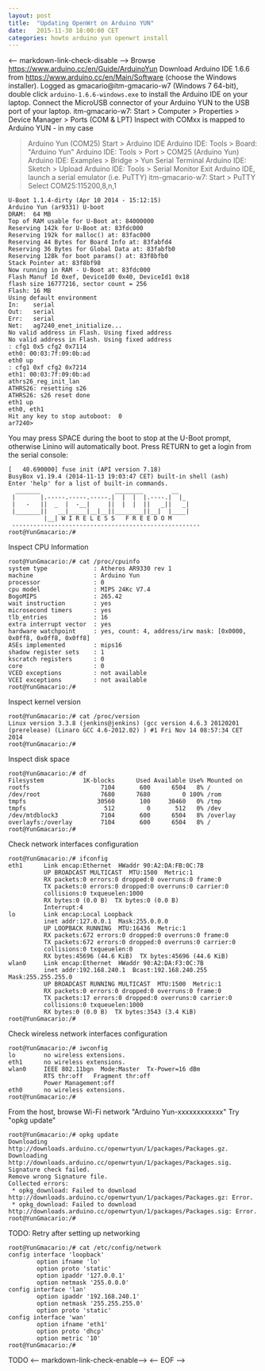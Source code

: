 ```yaml
---
layout: post
title:  "Updating OpenWrt on Arduino YUN"
date:   2015-11-30 18:00:00 CET
categories: howto arduino yun openwrt install
---
```

<-- markdown-link-check-disable -->
Browse <https://www.arduino.cc/en/Guide/ArduinoYun>
Download Arduino IDE 1.6.6 from <https://www.arduino.cc/en/Main/Software> (choose the Windows installer).
Logged as gmacario@itm-gmacario-w7 (Windows 7 64-bit), double click `arduino-1.6.6-windows.exe` to install the Arduino IDE on your laptop.
Connect the MicroUSB connector of your Arduino YUN to the USB port of your laptop.
itm-gmacario-w7: Start > Computer > Properties > Device Manager > Ports (COM & LPT)
Inspect with COMxx is mapped to Arduino YUN - in my case
> Arduino Yun (COM25)
Start > Arduino IDE
Arduino IDE: Tools > Board: "Arduino Yun"
Arduino IDE: Tools > Port > COM25 (Arduino Yun)
Arduino IDE: Examples > Bridge > Yun Serial Terminal
Arduino IDE: Sketch > Upload
Arduino IDE: Tools > Serial Monitor
Exit Arduino IDE, launch a serial emulator (i.e. PuTTY)
itm-gmacario-w7: Start > PuTTY
Select COM25:115200,8,n,1
```
U-Boot 1.1.4-dirty (Apr 10 2014 - 15:12:15)
Arduino Yun (ar9331) U-boot
DRAM:  64 MB
Top of RAM usable for U-Boot at: 84000000
Reserving 142k for U-Boot at: 83fdc000
Reserving 192k for malloc() at: 83fac000
Reserving 44 Bytes for Board Info at: 83fabfd4
Reserving 36 Bytes for Global Data at: 83fabfb0
Reserving 128k for boot params() at: 83f8bfb0
Stack Pointer at: 83f8bf98
Now running in RAM - U-Boot at: 83fdc000
Flash Manuf Id 0xef, DeviceId0 0x40, DeviceId1 0x18
flash size 16777216, sector count = 256
Flash: 16 MB
Using default environment
In:    serial
Out:   serial
Err:   serial
Net:   ag7240_enet_initialize...
No valid address in Flash. Using fixed address
No valid address in Flash. Using fixed address
: cfg1 0x5 cfg2 0x7114
eth0: 00:03:7f:09:0b:ad
eth0 up
: cfg1 0xf cfg2 0x7214
eth1: 00:03:7f:09:0b:ad
athrs26_reg_init_lan
ATHRS26: resetting s26
ATHRS26: s26 reset done
eth1 up
eth0, eth1
Hit any key to stop autoboot:  0
ar7240>
```
You may press SPACE during the boot to stop at the U-Boot prompt, otherwise Linino will automatically boot.
Press RETURN to get a login from the serial console:
```
[   40.690000] fuse init (API version 7.18)
BusyBox v1.19.4 (2014-11-13 19:03:47 CET) built-in shell (ash)
Enter 'help' for a list of built-in commands.
  _______                     ________        __
 |       |.-----.-----.-----.|  |  |  |.----.|  |_
 |   -   ||  _  |  -__|     ||  |  |  ||   _||   _|
 |_______||   __|_____|__|__||________||__|  |____|
          |__| W I R E L E S S   F R E E D O M
 -----------------------------------------------------
root@YunGmacario:/#
```
Inspect CPU Information
```
root@YunGmacario:/# cat /proc/cpuinfo
system type             : Atheros AR9330 rev 1
machine                 : Arduino Yun
processor               : 0
cpu model               : MIPS 24Kc V7.4
BogoMIPS                : 265.42
wait instruction        : yes
microsecond timers      : yes
tlb_entries             : 16
extra interrupt vector  : yes
hardware watchpoint     : yes, count: 4, address/irw mask: [0x0000, 0x0ff8, 0x0ff8, 0x0ff8]
ASEs implemented        : mips16
shadow register sets    : 1
kscratch registers      : 0
core                    : 0
VCED exceptions         : not available
VCEI exceptions         : not available
root@YunGmacario:/#
```
Inspect kernel version
```
root@YunGmacario:/# cat /proc/version
Linux version 3.3.8 (jenkins@jenkins) (gcc version 4.6.3 20120201 (prerelease) (Linaro GCC 4.6-2012.02) ) #1 Fri Nov 14 08:57:34 CET 2014
root@YunGmacario:/#
```
Inspect disk space
```
root@YunGmacario:/# df
Filesystem           1K-blocks      Used Available Use% Mounted on
rootfs                    7104       600      6504   8% /
/dev/root                 7680      7680         0 100% /rom
tmpfs                    30560       100     30460   0% /tmp
tmpfs                      512         0       512   0% /dev
/dev/mtdblock3            7104       600      6504   8% /overlay
overlayfs:/overlay        7104       600      6504   8% /
root@YunGmacario:/#
```
Check network interfaces configuration
```
root@YunGmacario:/# ifconfig
eth1      Link encap:Ethernet  HWaddr 90:A2:DA:FB:0C:7B
          UP BROADCAST MULTICAST  MTU:1500  Metric:1
          RX packets:0 errors:0 dropped:0 overruns:0 frame:0
          TX packets:0 errors:0 dropped:0 overruns:0 carrier:0
          collisions:0 txqueuelen:1000
          RX bytes:0 (0.0 B)  TX bytes:0 (0.0 B)
          Interrupt:4
lo        Link encap:Local Loopback
          inet addr:127.0.0.1  Mask:255.0.0.0
          UP LOOPBACK RUNNING  MTU:16436  Metric:1
          RX packets:672 errors:0 dropped:0 overruns:0 frame:0
          TX packets:672 errors:0 dropped:0 overruns:0 carrier:0
          collisions:0 txqueuelen:0
          RX bytes:45696 (44.6 KiB)  TX bytes:45696 (44.6 KiB)
wlan0     Link encap:Ethernet  HWaddr 90:A2:DA:F3:0C:7B
          inet addr:192.168.240.1  Bcast:192.168.240.255  Mask:255.255.255.0
          UP BROADCAST RUNNING MULTICAST  MTU:1500  Metric:1
          RX packets:0 errors:0 dropped:0 overruns:0 frame:0
          TX packets:17 errors:0 dropped:0 overruns:0 carrier:0
          collisions:0 txqueuelen:1000
          RX bytes:0 (0.0 B)  TX bytes:3543 (3.4 KiB)
root@YunGmacario:/#
```
Check wireless network interfaces configuration
```
root@YunGmacario:/# iwconfig
lo        no wireless extensions.
eth1      no wireless extensions.
wlan0     IEEE 802.11bgn  Mode:Master  Tx-Power=16 dBm
          RTS thr:off   Fragment thr:off
          Power Management:off
eth0      no wireless extensions.
root@YunGmacario:/#
```
From the host, browse Wi-Fi network "Arduino Yun-xxxxxxxxxxxx"
Try "opkg update"
```
root@YunGmacario:/# opkg update
Downloading http://downloads.arduino.cc/openwrtyun/1/packages/Packages.gz.
Downloading http://downloads.arduino.cc/openwrtyun/1/packages/Packages.sig.
Signature check failed.
Remove wrong Signature file.
Collected errors:
 * opkg_download: Failed to download http://downloads.arduino.cc/openwrtyun/1/packages/Packages.gz: Error.
 * opkg_download: Failed to download http://downloads.arduino.cc/openwrtyun/1/packages/Packages.sig: Error.
root@YunGmacario:/#
```
TODO: Retry after setting up networking
```
root@YunGmacario:/# cat /etc/config/network
config interface 'loopback'
        option ifname 'lo'
        option proto 'static'
        option ipaddr '127.0.0.1'
        option netmask '255.0.0.0'
config interface 'lan'
        option ipaddr '192.168.240.1'
        option netmask '255.255.255.0'
        option proto 'static'
config interface 'wan'
        option ifname 'eth1'
        option proto 'dhcp'
        option metric '10'
root@YunGmacario:/#
```
TODO
<-- markdown-link-check-enable-->
<-- EOF -->
